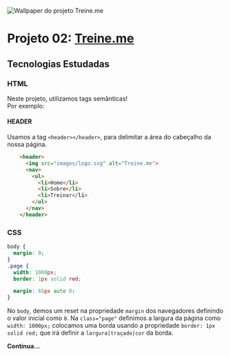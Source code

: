 ![Wallpaper do projeto Treine.me](https://i.imgur.com/ErK2PJ0.jpg)
# Projeto 02: [Treine.me](https://danielsilveira-dev.github.io/treine.me/)
## Tecnologias Estudadas
### HTML
Neste projeto, utilizamos tags semânticas!  
Por exemplo:
#### HEADER
Usamos a tag `<header></header>`, para delimitar a área do cabeçalho da nossa página.
```html
    <header>
      <img src="images/logo.svg" alt="Treine.me">
      <nav>
        <ul>
          <li>Home</li>
          <li>Sobre</li>
          <li>Treinar</li>
        </ul>
      </nav>
    </header>
```
### CSS

```css
body {
  margin: 0;
}
.page {
  width: 1000px;
  border: 1px solid red;

  margin: 65px auto 0;
}
```
No `body`, demos um reset na propriedade `margin` dos navegadores definindo o valor inicial como `0`.
Na `class="page"` definimos a largura da página como `width: 1000px;` colocamos uma borda usando a propriedade `border: 1px solid red;` que irá definir a `largura|traçado|cor` da borda.  

**Continua...**